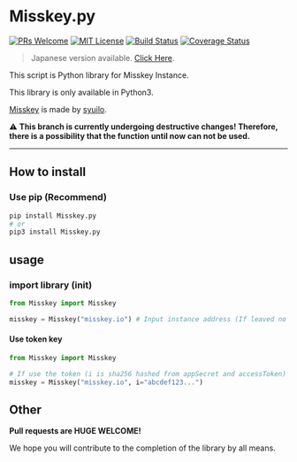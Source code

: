 # Misskey.py

[![PRs Welcome](https://img.shields.io/badge/PRs-welcome-brightgreen.svg?style=flat-square)](http://makeapullrequest.com)
[![MIT License](https://img.shields.io/badge/license-MIT-blue.svg?style=flat)](LICENSE)
[![Build Status](https://travis-ci.org/YuzuRyo61/Misskey.py.svg?branch=v1)](https://travis-ci.org/YuzuRyo61/Misskey.py)
[![Coverage Status](https://coveralls.io/repos/github/YuzuRyo61/Misskey.py/badge.svg?branch=v1)](https://coveralls.io/github/YuzuRyo61/Misskey.py?branch=v1)

> Japanese version available. [Click Here](README-JP.md).

This script is Python library for Misskey Instance.

This library is only available in Python3.

[Misskey](https://github.com/syuilo/misskey) is made by [syuilo](https://github.com/syuilo).

⚠ **This branch is currently undergoing destructive changes! Therefore, there is a possibility that the function until now can not be used.**

---

## How to install

### Use pip (Recommend)

```bash
pip install Misskey.py
# or
pip3 install Misskey.py
```

## usage

### import library (init)

```python
from Misskey import Misskey

misskey = Misskey("misskey.io") # Input instance address (If leaved no attribute, it sets "misskey.io")
```

#### Use token key

```python
from Misskey import Misskey

# If use the token (i is sha256 hashed from appSecret and accessToken)
misskey = Misskey("misskey.io", i="abcdef123...")
```

## Other

**Pull requests are HUGE WELCOME!**

We hope you will contribute to the completion of the library by all means.

